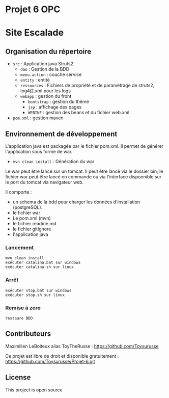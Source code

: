 # Projet 6 OPC

# Site Escalade

## Organisation du répertoire

*   `src` : Application java Struts2
	*   `dao` : Gestion de la BDD
	*   `menu.action` : couche service
	*   `entity` : entité
	*   `ressources` : Fichiers de propriété et de paramétrage de struts2, log4j2.xml pour les logs
	*   `webapp` : gestion du front
    	*   `bootstrap` : gestion du thème
    	*   `jsp` : affichage des pages
    	*   `WEBINF` : gestion des beans et du fichier web.xml
*   `pom.xml` : gestion maven


## Environnement de développement

L'application java est packagée par le fichier pom.xml. Il permet de générer l'application sous forme de war. 
*   `mvn clean install` : Génération du war

Le war peut être lancé sur un tomcat. Il peut être lancé via le dossier bin; le fichier war peut être lancé en commande ou via l'interface disponnible sur le port du tomcat via navigateur web.

Il comporte :

*   un schema de la bdd pour charger les données d'installation (postgreSQL).
*   le fichier war
*   Le pom.xml (mvn)
*   le fichier readme.md
*   le fichier gitIgnore
*   l'application java



### Lancement

    mvn clean install
    exécuter catalina.bat sur windows
    exécuter catalina.sh sur linux


### Arrêt

    exécuter stop.bat sur windows
    exécuter stop.sh sur linux


### Remise à zero

    restaure BDD
 
 ## Contributeurs
 
 Maximilien LeBoiteux alias ToyTheRusse : https://github.com/Toysurusse
 
 Ce projet est libre de droit et disponible gratuitement : https://github.com/Toysurusse/Projet-6.git
 
 ## License
 
 This project is open source
 
